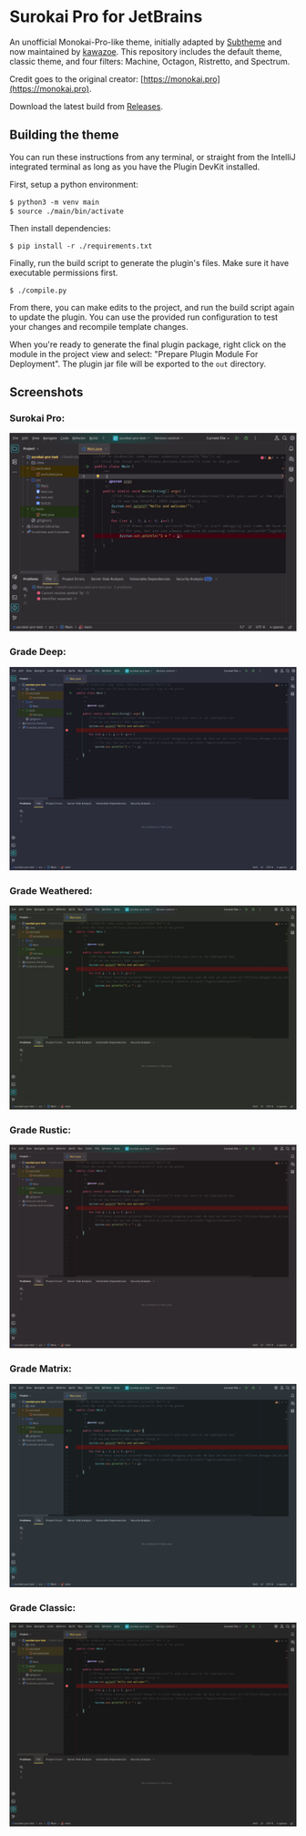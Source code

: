 # Surokai Pro for JetBrains

An unofficial Monokai-Pro-like theme, initially adapted by [Subtheme](https://subtheme.dev) and now maintained
by [kawazoe](https://github.com/kawazoe/surokai-pro). This repository includes the default theme, classic theme, and
four filters: Machine, Octagon, Ristretto, and Spectrum.

Credit goes to the original creator: [https://monokai.pro](https://monokai.pro).

Download the latest build from [Releases](https://github.com/kawazoe/surokai-pro/releases).

## Building the theme

You can run these instructions from any terminal, or straight from the IntelliJ integrated terminal as long as you have
the Plugin DevKit installed.

First, setup a python environment:

```
$ python3 -m venv main
$ source ./main/bin/activate
```

Then install dependencies:

```
$ pip install -r ./requirements.txt
```

Finally, run the build script to generate the plugin's files. Make sure it have executable permissions first.

```
$ ./compile.py
```

From there, you can make edits to the project, and run the build script again to update the plugin. You can use the
provided run configuration to test your changes and recompile template changes.

When you're ready to generate the final plugin package, right click on the module in the project view and select:
"Prepare Plugin Module For Deployment". The plugin jar file will be exported to the `out` directory.

## Screenshots

### Surokai Pro:

![Surokai Pro](screenshots/surokai-pro-dark-dark.png)

### Grade Deep:

![Grade Deep](screenshots/surokai-pro-dark-deep.png)

### Grade Weathered:

![Grade Weathered](screenshots/surokai-pro-dark-weathered.png)

### Grade Rustic:

![Filter Rustic](screenshots/surokai-pro-dark-rustic.png)

### Grade Matrix:

![Grade Matrix](screenshots/surokai-pro-dark-matrix.png)

### Grade Classic:

![Grade Classic](screenshots/surokai-pro-dark-classic.png)
